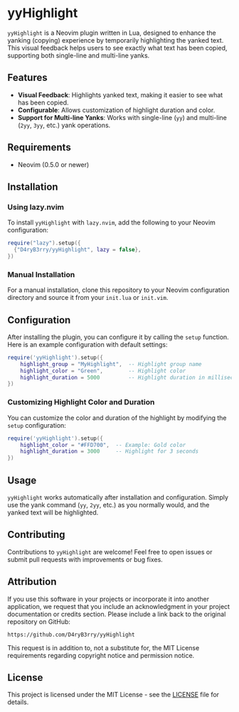 
# yyHighlight

`yyHighlight` is a Neovim plugin written in Lua, designed to enhance the yanking (copying) experience by temporarily highlighting the yanked text. This visual feedback helps users to see exactly what text has been copied, supporting both single-line and multi-line yanks.

## Features

- **Visual Feedback**: Highlights yanked text, making it easier to see what has been copied.
- **Configurable**: Allows customization of highlight duration and color.
- **Support for Multi-line Yanks**: Works with single-line (`yy`) and multi-line (`2yy`, `3yy`, etc.) yank operations.

## Requirements

- Neovim (0.5.0 or newer)

## Installation

### Using lazy.nvim

To install `yyHighlight` with `lazy.nvim`, add the following to your Neovim configuration:

```lua
require("lazy").setup({
  {"D4ryB3rry/yyHighlight", lazy = false},
})
```

### Manual Installation

For a manual installation, clone this repository to your Neovim configuration directory and source it from your `init.lua` or `init.vim`.

## Configuration

After installing the plugin, you can configure it by calling the `setup` function. Here is an example configuration with default settings:

```lua
require('yyHighlight').setup({
    highlight_group = "MyHighlight",  -- Highlight group name
    highlight_color = "Green",        -- Highlight color
    highlight_duration = 5000         -- Highlight duration in milliseconds
})
```

### Customizing Highlight Color and Duration

You can customize the color and duration of the highlight by modifying the `setup` configuration:

```lua
require('yyHighlight').setup({
    highlight_color = "#FFD700",  -- Example: Gold color
    highlight_duration = 3000     -- Highlight for 3 seconds
})
```

## Usage

`yyHighlight` works automatically after installation and configuration. Simply use the yank command (`yy`, `2yy`, etc.) as you normally would, and the yanked text will be highlighted.

## Contributing

Contributions to `yyHighlight` are welcome! Feel free to open issues or submit pull requests with improvements or bug fixes.

## Attribution

If you use this software in your projects or incorporate it into another application, we request that you include an acknowledgment in your project documentation or credits section. Please include a link back to the original repository on GitHub:

`https://github.com/D4ryB3rry/yyHighlight`

This request is in addition to, not a substitute for, the MIT License requirements regarding copyright notice and permission notice.

## License

This project is licensed under the MIT License - see the [LICENSE](LICENSE.md) file for details.
